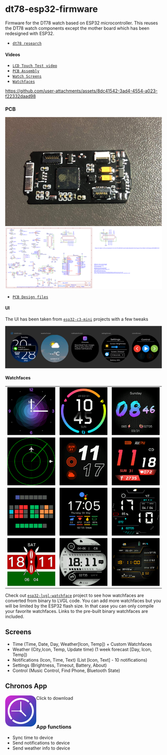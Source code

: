 # dt78-esp32-firmware
 Firmware for the DT78 watch based on ESP32 microcontroller. This reuses the DT78 watch components except the mother board which has been redesigned with ESP32.
 
 + [`dt78 research`](https://github.com/fbiego/dt78)

#### Videos

+ [`LCD Touch Test video`](https://youtu.be/1j1_iY0G4Cs)
+ [`PCB Assembly`](https://www.youtube.com/watch?v=O0CNbZo6Kx4)
+ [`Watch Screens`](https://www.youtube.com/watch?v=tZKffwjmkNU)
+ [`Watchfaces`](https://youtu.be/2PwVdIeqmRQ)


https://github.com/user-attachments/assets/8dc41542-3ad4-4554-a023-f22332daad98



### PCB
![3](dt78_pcb.jpeg?raw=true "3")
![4](schematic.png?raw=true "4")

+ [`PCB Design files`](https://oshwlab.com/fbiego.fb/dt78)


#### UI

The UI has been taken from [`esp32-c3-mini`](https://github.com/fbiego/esp32-c3-mini) projects with a few tweaks

![screens](c3-screens.png?raw=true "screens")

#### Watchfaces

| | | |
| -- | -- | -- |
| !["Analog"](src/faces/75_2_dial/watchface.png?raw=true "75_2_dial") | !["Shadow"](src/faces/34_2_dial/watchface.png?raw=true "34_2_dial") | !["Blue"](src/faces/79_2_dial/watchface.png?raw=true "79_2_dial") |
| !["Radar"](src/faces/radar/watchface.png?raw=true "radar") | !["Outline"](src/faces/116_2_dial/watchface.png?raw=true "116_2_dial") | !["Red"](src/faces/756_2_dial/watchface.png?raw=true "756_2_dial") |
| !["Tix"](src/faces/tix_resized/watchface.png?raw=true "tix_resized") | !["Pixel"](src/faces/pixel_resized/watchface.png?raw=true "pixel_resized") | !["Smart"](src/faces/smart_resized/watchface.png?raw=true "smart_resized") |
| !["Kenya"](src/faces/kenya/watchface.png?raw=true "kenya") | !["B & W"](src/faces/b_w_resized/watchface.png?raw=true "b_w_resized") | !["WFB"](src/faces/wfb_resized/watchface.png?raw=true "wfb_resized") |

Check out [`esp32-lvgl-watchface`](https://github.com/fbiego/esp32-lvgl-watchface) project to see how watchfaces are converted from binary to LVGL code. You can add more watchfaces but you will be limited by the ESP32 flash size. 
In that case you can only compile your favorite watchfaces. Links to the pre-built binary watchfaces are included.


## Screens
 - Time (Time, Date, Day, Weather[Icon, Temp]) + Custom Watchfaces
 - Weather (City,Icon, Temp, Update time) (1 week forecast [Day, Icon, Temp])
 - Notifications (Icon, Time, Text) (List [Icon, Text] - 10 notifications)
 - Settings (Brightness, Timeout, Battery, About)
 - Control (Music Control, Find Phone, Bluetooth State)

## Chronos App
Click to download
[<img src="chronos.png?raw=true" width=100 align=left>](https://fbiego.com/chronos/app?id=c3-mini)
<br><br><br><br>

### App functions
- Sync time to device
- Send notifications to device
- Send weather info to device

